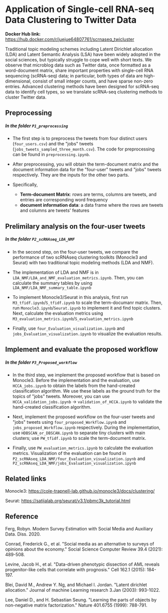 # Application of Single-cell RNA-seq Data Clustering to Twitter Data
**Docker Hub link:** https://hub.docker.com/r/juejue64807761/scrnaseq_twicluster

Traditional topic modeling schemes including Latent Dirichlet allocation (LDA) and Latent Semantic Analysis (LSA) have been widely adopted in the social sciences, but typically struggle to cope well with short texts. We observe that microblog data such as Twitter data, once formatted as a word-document matrix, share important properties with single-cell RNA sequencing (scRNA-seq) data; in particular, both types of data are high-dimensional, consist of small integer counts, and have sparse non-zero entries. Advanced clustering methods have been designed for scRNA-seq data to identify cell types, so we translate scRNA-seq clustering methods to cluster Twitter data.

## Preprocessing 
##### In the folder `P1_preprocessing`
* The first step is to preprocess the tweets from four distinct users (`four_users.csv`) and the "jobs" tweets (`jobs_tweets_sampled_three_month.csv`). The code for preprocessing can be found in `preprocessing.ipynb`. 

* After preprocessing, you will obtain the term-document matrix and the document information data for the "four-user" tweets and "jobs" tweets respectively. They are the inputs for the other two parts. 

* Specifically,
  - **Term-document Matrix**: rows are terms, columns are tweets, and entries are corresponding word frequency
  - **document information data**: a data frame where the rows are tweets and columns are tweets' features

## Prelimilary analysis on the four-user tweets
##### In the folder `P2_scRNAseq_LDA_NMF`
* In the second step, on the four-user tweets, we compare the performance of two scRNAseq clustering toolkits (Monocle3 and Seurat) with two traditional topic modeling methods (LDA and NMF). 

* The implementation of LDA and NMF is in `LDA_NMF/LDA_and_NMF_evaluation_metrics.ipynb`. Then, you can calculate the summary tables by using `LDA_NMF/LDA_NMF_summary_table.ipynb`

* To implement Monocle3/Seurat in this analysis, first run `M3_tfidf.ipynb`/`S_tfidf.ipynb` to scale the term-documanr matrix. Then, run `Monocle3.ipynb`/`Seurat.ipynb` to implement it and find topic clusters. Next, calculate the evaluation metrics using `M3_evaluation_metrics.ipynb`/`S_evaluation_metrics.ipynb`

* Finally, use `four_Evaluation_visualization.ipynb` and `jobs_Evaluation_visualization.ipynb` to visualize the evaluation results. 

## Implement and evaluate the proposed workflow
##### In the folder `P3_Proposed_workflow`
* In the third step, we implement the proposed workflow that is based on Monocle3. Before the implementation and the evaluation, use `HCCA_jobs.ipynb` to obtain the labels from the hand-created classification algorithm. We use these labels as the ground truth for the topics of "jobs" tweets. Moreover, you can use `HCCA_validation_jobs.ipynb` -> `validation_of_HCCA.ipynb` to validate the hand-created classification algorithm. 

* Next, implement the proposed workflow on the four-user tweets and "jobs" tweets using `four_proposed_Workflow.ipynb` and `jobs_proposed_Workflow.ipynb` respectively. During the implementation, use `HDBSCAN_or_DBSCAN.ipynb` to separate tiny clusters with main clusters; use `PW_tfidf.ipynb` to scale the term-document matrix. 

* Finally, use `PW_evaluation_metrics.ipynb` to calculate the evaluation metrics. Visualization of the evaluation can be found in `P2_scRNAseq_LDA_NMF/four_Evaluation_visualization.ipynb` and `P2_scRNAseq_LDA_NMF/jobs_Evaluation_visualization.ipynb`

## Related links

Monocle3: https://cole-trapnell-lab.github.io/monocle3/docs/clustering/

Seurat: https://satijalab.org/seurat/v3.1/pbmc3k_tutorial.html

## Reference 
Ferg, Robyn. Modern Survey Estimation with Social Media and Auxiliary Data. Diss. 2020.

Conrad, Frederick G., et al. "Social media as an alternative to surveys of opinions about the economy." Social Science Computer Review 39.4 (2021): 489-508.

Levine, Jacob H., et al. "Data-driven phenotypic dissection of AML reveals progenitor-like cells that correlate with prognosis." Cell 162.1 (2015): 184-197.

Blei, David M., Andrew Y. Ng, and Michael I. Jordan. "Latent dirichlet allocation." Journal of machine Learning research 3.Jan (2003): 993-1022.

Lee, Daniel D., and H. Sebastian Seung. "Learning the parts of objects by non-negative matrix factorization." Nature 401.6755 (1999): 788-791.




